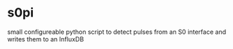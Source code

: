 # s0pi
 small configureable python script to detect pulses from an S0 interface and writes them to an InfluxDB
